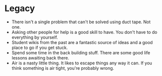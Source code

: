 # Legacy

* There isn't a single problem that can't be solved using duct tape. Not one.
* Asking other people for help is a good skill to have. You don't have to do everything by yourself.
* Student wikis from the past are a fantastic source of ideas and a good place to go if you get stuck.
* Spend some time in the back building stuff. There are some good life lessons awaiting back there.
* Air is a nasty little thing. It likes to escape things any way it can. If you think something is air tight, you're probably wrong.
